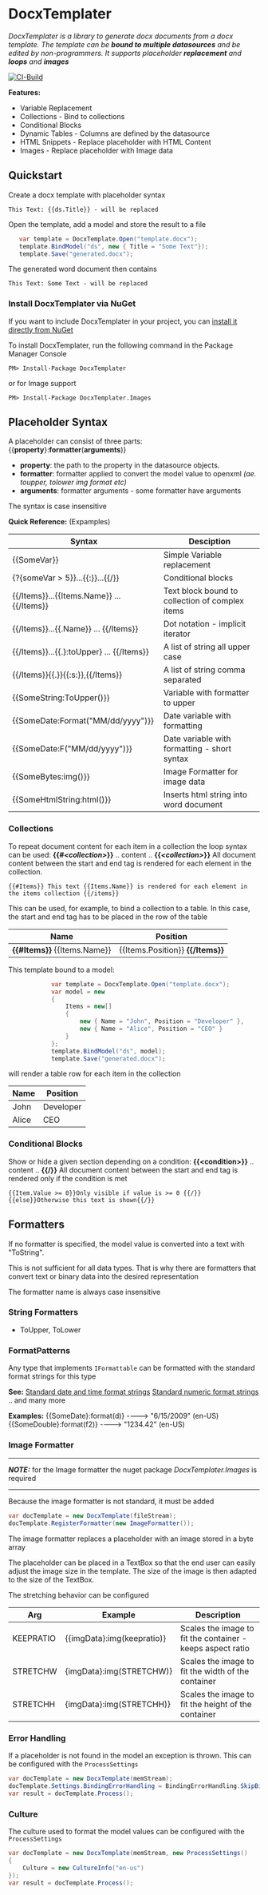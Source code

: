 # DocxTemplater

_DocxTemplater is a library to generate docx documents from a docx template. 
The template can be **bound to multiple datasources** and be edited by non-programmers.
It supports placeholder **replacement** and **loops** and **images**_

[![CI-Build](https://github.com/Amberg/DocxTemplater/actions/workflows/ci.yml/badge.svg?branch=main)](https://github.com/Amberg/DocxTemplater/actions/workflows/ci.yml)

**Features:**
* Variable Replacement
* Collections - Bind to collections
* Conditional Blocks
* Dynamic Tables - Columns are defined by the datasource
* HTML Snippets - Replace placeholder with HTML Content
* Images - Replace placeholder with Image data


## Quickstart

Create a docx template with placeholder syntax

```
This Text: {{ds.Title}} - will be replaced
```
Open the template, add a model and store the result to a file
```c#
   var template = DocxTemplate.Open("template.docx");
   template.BindModel("ds", new { Title = "Some Text"});
   template.Save("generated.docx");
```
The generated word document then contains

```
This Text: Some Text - will be replaced
```
### Install DocxTemplater via NuGet

If you want to include DocxTemplater in your project, you can [install it directly from NuGet](https://www.nuget.org/packages/DocxTemplater)

To install DocxTemplater, run the following command in the Package Manager Console

```
PM> Install-Package DocxTemplater
```
or for Image support
```
PM> Install-Package DocxTemplater.Images
```

## Placeholder Syntax

A placeholder can consist of three parts: {{**property**}:**formatter**(**arguments**)}

- **property**:   the path to the property in the datasource objects.
- **formatter**:  formatter applied to convert the model value to openxml _(ae. toupper, tolower img format etc)_ 
- **arguments**: formatter arguments - some formatter have arguments

The syntax is case insensitive

**Quick Reference:** (Expamples)

|      Syntax      |               Desciption |
|----------------|--------------------------|
| {{SomeVar}}  | Simple Variable replacement
| {?{someVar > 5}}...{{:}}...{{/}}  | Conditional blocks
| {{/Items}}...{{Items.Name}} ... {{/Items}}  | Text block bound to collection of complex items
| {{/Items}}...{{.Name}} ... {{/Items}}  | Dot notation - implicit iterator
| {{/Items}}...{{.}:toUpper} ... {{/Items}}  | A list of string all upper case
| {{/Items}}{{.}}{{:s:}},{{/Items}}  | A list of string comma separated
| {{SomeString:ToUpper()}}  | Variable with formatter to upper
| {{SomeDate:Format("MM/dd/yyyy")}}  | Date variable with formatting
| {{SomeDate:F("MM/dd/yyyy")}}  | Date variable with formatting - short syntax
| {{SomeBytes:img()}}  | Image Formatter for image data
| {{SomeHtmlString:html()}}  | Inserts html string into word document
### Collections

To repeat document content for each item in a collection the loop syntax can be used:
**{{#_\<collection\>_}}** .. content .. **{{_<collection\>_}}**
All document content between the start and end tag is rendered for each element in the collection. 

```
{{#Items}} This text {{Items.Name}} is rendered for each element in the items collection {{/items}}
```

This can be used, for example, to bind a collection to a table. In this case, the start and end tag has to be placed in the row of the table

|      Name      | Position |
|----------------|----------|
| **{{#Items}}** {{Items.Name}} | {{Items.Position}} **{{/Items}}**|

This template bound to a model:
```c#
            var template = DocxTemplate.Open("template.docx");
            var model = new
            {
                Items = new[]
                {
                    new { Name = "John", Position = "Developer" },
                    new { Name = "Alice", Position = "CEO" }
                }
            };
            template.BindModel("ds", model);
            template.Save("generated.docx");
```

will render a table row for each item in the collection

|      Name      | Position |
|----------------|----------|
| John | Developer|
| Alice | CEO|

### Conditional Blocks

Show or hide a given section depending on a condition:
**{{\<condition>}}** .. content .. **{{/}}**
All document content between the start and end tag is rendered only if the condition is met

```
{{Item.Value >= 0}}Only visible if value is >= 0 {{/}}
{{else}}Otherwise this text is shown{{/}}
```

## Formatters

If no formatter is specified, the model value is converted into a text with "ToString".

This is not sufficient for all data types. That is why there are formatters that convert text or binary data into the desired representation

The formatter name is always case insensitive

### String Formatters

- ToUpper, ToLower

### FormatPatterns

Any type that implements ```IFormattable``` can be formatted with the standard format strings for this type

**See:**
[Standard date and time format strings](https://learn.microsoft.com/en-us/dotnet/standard/base-types/standard-date-and-time-format-strings)
[Standard numeric format strings](https://learn.microsoft.com/en-us/dotnet/standard/base-types/standard-numeric-format-strings)
.. and many more

**Examples:**
{{SomeDate}:format(d)}  ----> "6/15/2009"  (en-US)
{{SomeDouble}:format(f2)}  ----> "1234.42"  (en-US)

### Image Formatter

---

**_NOTE:_** for the Image formatter the nuget package *DocxTemplater.Images* is required

---

Because the image formatter is not standard, it must be added
```c#
var docTemplate = new DocxTemplate(fileStream);
docTemplate.RegisterFormatter(new ImageFormatter());
```

The image formatter replaces a placeholder with an image stored in a byte array 

The placeholder can be placed in a TextBox so that the end user can easily adjust the image size in the template. The size of the image is then adapted to the size of the TextBox.

The stretching behavior can be configured

|      Arg      | Example | Description
|----------------|----------|---
| KEEPRATIO| {{imgData}:img(keepratio)} | Scales the image to fit the container - keeps aspect ratio
| STRETCHW | {imgData}:img(STRETCHW)}| Scales the image to fit the width of the container
| STRETCHH | {imgData}:img(STRETCHH)}| Scales the image to fit the height of the container

### Error Handling

If a placeholder is not found in the model an exception is thrown.
This can be configured with the ```ProcessSettings```

```c#
var docTemplate = new DocxTemplate(memStream);
docTemplate.Settings.BindingErrorHandling = BindingErrorHandling.SkipBindingAndRemoveContent;
var result = docTemplate.Process();
```

### Culture

The culture used to format the model values can be configured with the ```ProcessSettings```

```c#
var docTemplate = new DocxTemplate(memStream, new ProcessSettings()
{
    Culture = new CultureInfo("en-us")
});
var result = docTemplate.Process();
```
